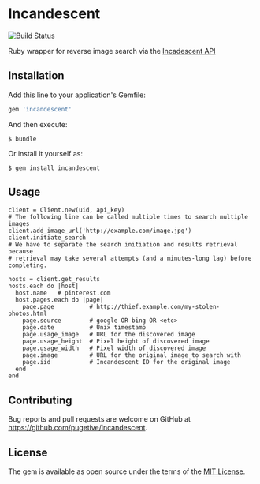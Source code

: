 # Incandescent

[![Build Status](https://travis-ci.org/pugetive/incandescent.svg?branch=master)](https://travis-ci.org/pugetive/incandescent)

Ruby wrapper for reverse image search via the [Incadescent API](http://incandescent.xyz/)

## Installation

Add this line to your application's Gemfile:

```ruby
gem 'incandescent'
```

And then execute:

    $ bundle

Or install it yourself as:

    $ gem install incandescent

## Usage

    client = Client.new(uid, api_key)
    # The following line can be called multiple times to search multiple images
    client.add_image_url('http://example.com/image.jpg')
    client.initiate_search
    # We have to separate the search initiation and results retrieval because
    # retrieval may take several attempts (and a minutes-long lag) before completing.

    hosts = client.get_results
    hosts.each do |host|
      host.name   # pinterest.com
      host.pages.each do |page|
        page.page          # http://thief.example.com/my-stolen-photos.html
        page.source        # google OR bing OR <etc>
        page.date          # Unix timestamp
        page.usage_image   # URL for the discovered image
        page.usage_height  # Pixel height of discovered image
        page.usage_width   # Pixel width of discovered image
        page.image         # URL for the original image to search with
        page.iid           # Incandescent ID for the original image
      end
    end

## Contributing

Bug reports and pull requests are welcome on GitHub at https://github.com/pugetive/incandescent.

## License

The gem is available as open source under the terms of the [MIT License](https://opensource.org/licenses/MIT).
